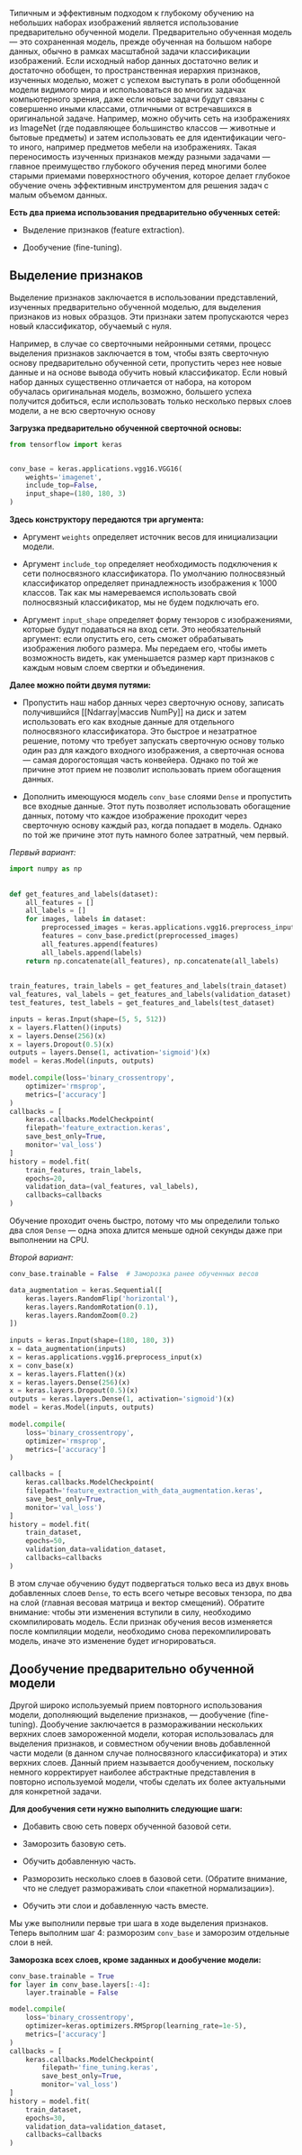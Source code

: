 Типичным и эффективным подходом к глубокому обучению на небольших наборах изображений является использование предварительно обученной модели. Предварительно обученная модель — это сохраненная модель, прежде обученная на большом наборе данных, обычно в рамках масштабной задачи классификации изображений. Если исходный набор данных достаточно велик и достаточно обобщен, то пространственная иерархия признаков, изученных моделью, может с успехом выступать в роли обобщенной модели видимого мира и использоваться во многих задачах компьютерного зрения, даже если новые задачи будут связаны с совершенно иными классами, отличными от встречавшихся в оригинальной задаче. Например, можно обучить сеть на изображениях из ImageNet (где подавляющее большинство классов — животные и бытовые предметы) и затем использовать ее для идентификации чего-то иного, например предметов мебели на изображениях. Такая переносимость изученных признаков между разными задачами — главное преимущество глубокого обучения перед многими более старыми приемами поверхностного обучения, которое делает глубокое обучение очень эффективным инструментом для решения задач с малым объемом данных.

**Есть два приема использования предварительно обученных сетей:** 

- Выделение признаков (feature extraction).

- Дообучение (fine-tuning).

## Выделение признаков

Выделение признаков заключается в использовании представлений, изученных предварительно обученной моделью, для выделения признаков из новых образцов. Эти признаки затем пропускаются через новый классификатор, обучаемый с нуля.

Например, в случае со сверточными нейронными сетями, процесс выделения признаков заключается в том, чтобы взять сверточную основу предварительно обученной сети, пропустить через нее новые данные и на основе вывода обучить новый классификатор. Если новый набор данных существенно отличается от набора, на котором обучалась оригинальная модель, возможно, большего успеха получится добиться, если использовать только несколько первых слоев модели, а не всю сверточную основу

**Загрузка предварительно обученной сверточной основы:**

```Python
from tensorflow import keras


conv_base = keras.applications.vgg16.VGG16(  
    weights='imagenet',  
    include_top=False,  
    input_shape=(180, 180, 3)  
)
```

**Здесь конструктору передаются три аргумента:** 

- Аргумент `weights` определяет источник весов для инициализации модели.

- Аргумент `include_top` определяет необходимость подключения к сети полносвязного классификатора. По умолчанию полносвязный классификатор определяет принадлежность изображения к 1000 классов. Так как мы намереваемся использовать свой полносвязный классификатор, мы не будем подключать его.

- Аргумент `input_shape` определяет форму тензоров с изображениями, которые будут подаваться на вход сети. Это необязательный аргумент: если опустить его, сеть сможет обрабатывать изображения любого размера. Мы передаем его, чтобы иметь возможность видеть, как уменьшается размер карт признаков с каждым новым слоем свертки и объединения.

**Далее можно пойти двумя путями:** 

- Пропустить наш набор данных через сверточную основу, записать получившийся [[Ndarray|массив NumPy]] на диск и затем использовать его как входные данные для отдельного полносвязного классификатора. Это быстрое и незатратное решение, потому что требует запускать сверточную основу только один раз для каждого входного изображения, а сверточная основа — самая дорогостоящая часть конвейера. Однако по той же причине этот прием не позволит использовать прием обогащения данных.

- Дополнить имеющуюся модель `conv_base` слоями `Dense` и пропустить все входные данные. Этот путь позволяет использовать обогащение данных, потому что каждое изображение проходит через сверточную основу каждый раз, когда попадает в модель. Однако по той же причине этот путь намного более затратный, чем первый.

*Первый вариант:*

```Python
import numpy as np  
  
  
def get_features_and_labels(dataset):  
    all_features = []  
    all_labels = []  
    for images, labels in dataset:  
        preprocessed_images = keras.applications.vgg16.preprocess_input(images)  
        features = conv_base.predict(preprocessed_images)  
        all_features.append(features)  
        all_labels.append(labels)  
    return np.concatenate(all_features), np.concatenate(all_labels)  
  
  
train_features, train_labels = get_features_and_labels(train_dataset)  
val_features, val_labels = get_features_and_labels(validation_dataset)  
test_features, test_labels = get_features_and_labels(test_dataset)

inputs = keras.Input(shape=(5, 5, 512))  
x = layers.Flatten()(inputs)  
x = layers.Dense(256)(x)  
x = layers.Dropout(0.5)(x)  
outputs = layers.Dense(1, activation='sigmoid')(x)  
model = keras.Model(inputs, outputs)  
  
model.compile(loss='binary_crossentropy',  
    optimizer='rmsprop',  
    metrics=['accuracy']  
)  
callbacks = [  
    keras.callbacks.ModelCheckpoint(  
    filepath='feature_extraction.keras',  
    save_best_only=True,  
    monitor='val_loss')  
]  
history = model.fit(  
    train_features, train_labels,  
    epochs=20,  
    validation_data=(val_features, val_labels),  
    callbacks=callbacks  
)
```

Обучение проходит очень быстро, потому что мы определили только два слоя `Dense` — одна эпоха длится меньше одной секунды даже при выполнении на CPU.

*Второй вариант:*

```Python
conv_base.trainable = False  # Заморозка ранее обученных весов

data_augmentation = keras.Sequential([  
    keras.layers.RandomFlip('horizontal'),  
    keras.layers.RandomRotation(0.1),  
    keras.layers.RandomZoom(0.2)  
])  
  
inputs = keras.Input(shape=(180, 180, 3))  
x = data_augmentation(inputs)  
x = keras.applications.vgg16.preprocess_input(x)  
x = conv_base(x)  
x = keras.layers.Flatten()(x)  
x = keras.layers.Dense(256)(x)  
x = keras.layers.Dropout(0.5)(x)  
outputs = keras.layers.Dense(1, activation='sigmoid')(x)  
model = keras.Model(inputs, outputs)  
  
model.compile(  
    loss='binary_crossentropy',  
    optimizer='rmsprop',  
    metrics=['accuracy']  
)

callbacks = [  
    keras.callbacks.ModelCheckpoint(  
    filepath='feature_extraction_with_data_augmentation.keras',  
    save_best_only=True,  
    monitor='val_loss')  
]  
history = model.fit(  
    train_dataset,  
    epochs=50,  
    validation_data=validation_dataset,  
    callbacks=callbacks  
)
```

В этом случае обучению будут подвергаться только веса из двух вновь добавленных слоев `Dense`, то есть всего четыре весовых тензора, по два на слой (главная весовая матрица и вектор смещений). Обратите внимание: чтобы эти изменения вступили в силу, необходимо скомпилировать модель. Если признак обучения весов изменяется после компиляции модели, необходимо снова перекомпилировать модель, иначе это изменение будет игнорироваться.

## Дообучение предварительно обученной модели

Другой широко используемый прием повторного использования модели, дополняющий выделение признаков, — дообучение (fine-tuning). Дообучение заключается в размораживании нескольких верхних слоев замороженной модели, которая использовалась для выделения признаков, и совместном обучении вновь добавленной части модели (в данном случае полносвязного классификатора) и этих верхних слоев. Данный прием называется дообучением, поскольку немного корректирует наиболее абстрактные представления в повторно используемой модели, чтобы сделать их более актуальными для конкретной задачи.

**Для дообучения сети нужно выполнить следующие шаги:**

- Добавить свою сеть поверх обученной базовой сети. 

- Заморозить базовую сеть.

- Обучить добавленную часть.

- Разморозить несколько слоев в базовой сети. (Обратите внимание, что не следует размораживать слои «пакетной нормализации»).

- Обучить эти слои и добавленную часть вместе.

Мы уже выполнили первые три шага в ходе выделения признаков. Теперь выполним шаг 4: разморозим `conv_base` и заморозим отдельные слои в ней.

**Заморозка всех слоев, кроме заданных и дообучение модели:**

```Python
conv_base.trainable = True 
for layer in conv_base.layers[:-4]: 
	layer.trainable = False

model.compile(
	loss='binary_crossentropy', 
	optimizer=keras.optimizers.RMSprop(learning_rate=1e-5), 
	metrics=['accuracy']
)
callbacks = [
	keras.callbacks.ModelCheckpoint(
		filepath='fine_tuning.keras', 
		save_best_only=True, 
		monitor='val_loss')
] 
history = model.fit(
	train_dataset, 
	epochs=30, 
	validation_data=validation_dataset, 
	callbacks=callbacks
)
```